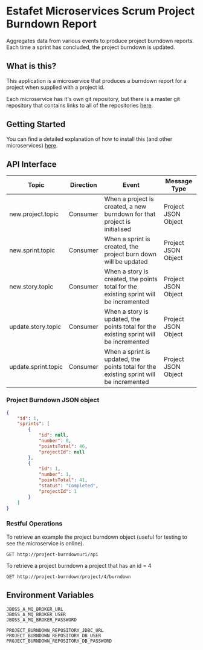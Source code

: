 # Estafet Microservices Scrum Project Burndown Report
Aggregates data from various events to produce project burndown reports. Each time a sprint has concluded, the project burndown is updated.
## What is this?
This application is a microservice that produces a burndown report for a project when supplied with a project id.

Each microservice has it's own git repository, but there is a master git repository that contains links to all of the repositories [here](https://github.com/Estafet-LTD/estafet-microservices-scrum).
## Getting Started
You can find a detailed explanation of how to install this (and other microservices) [here](https://github.com/Estafet-LTD/estafet-microservices-scrum#getting-started).
## API Interface

|Topic               |Direction |Event                                                                                 |Message Type       |
|--------------------|----------|--------------------------------------------------------------------------------------|-------------------|
|new.project.topic   |Consumer  |When a project is created, a new burndown for that project is initialised             |Project JSON Object|
|new.sprint.topic    |Consumer  |When a sprint is created, the project burn down will be updated                       |Project JSON Object|
|new.story.topic     |Consumer  |When a story is created, the points total for the existing sprint will be incremented |Project JSON Object|
|update.story.topic  |Consumer  |When a story is updated, the points total for the existing sprint will be incremented |Project JSON Object|
|update.sprint.topic |Consumer  |When a sprint is updated, the points total for the existing sprint will be incremented|Project JSON Object|

### Project Burndown JSON object

```json
{
    "id": 1,
    "sprints": [
        {
            "id": null,
            "number": 0,
            "pointsTotal": 46,
            "projectId": null
        },
        {
            "id": 1,
            "number": 1,
            "pointsTotal": 41,
            "status": "Completed",
            "projectId": 1
        }
    ]
}
```

### Restful Operations

To retrieve an example the project burndown object (useful for testing to see the microservice is online).

```
GET http://project-burndownuri/api
```

To retrieve a project burndown a project that has an id = 4

```
GET http://project-burndown/project/4/burndown
```

## Environment Variables
```
JBOSS_A_MQ_BROKER_URL
JBOSS_A_MQ_BROKER_USER
JBOSS_A_MQ_BROKER_PASSWORD

PROJECT_BURNDOWN_REPOSITORY_JDBC_URL
PROJECT_BURNDOWN_REPOSITORY_DB_USER
PROJECT_BURNDOWN_REPOSITORY_DB_PASSWORD
```


